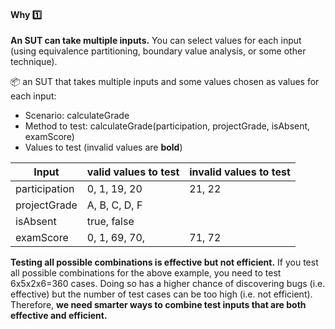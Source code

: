 <link rel="stylesheet" href="{{baseUrl}}/css/textbook.css">

<div class="website-content">

<div id="title">

#### Why :one:

</div>

<div id="body">

**An SUT can take multiple inputs.** You can select values for each input (using equivalence partitioning, boundary value analysis, or some other technique).

<tip-box>

:package: an SUT that takes multiple inputs and some values chosen as values for each input:

* Scenario: calculateGrade
* Method to test: calculateGrade(participation, projectGrade, isAbsent, examScore)
* Values to test (invalid values are **bold**)

Input         | valid values to test | invalid values to test
------------- | -------------------- | ----------------------
participation | 0, 1, 19, 20         | 21, 22
projectGrade  | A, B, C, D, F        |
isAbsent      | true, false          |
examScore     | 0, 1, 69, 70,        | 71, 72

</tip-box>

**Testing all possible combinations is effective but not efficient.** If you test all possible combinations for the above example, you need to test 6x5x2x6=360 cases. Doing so has a higher chance of discovering bugs (i.e. effective) but the number of test cases can be too high (i.e. not efficient). Therefore, **we need smarter ways to combine test inputs that are both effective and efficient.**

</div>

<div id="extras">
</div>

</div>
